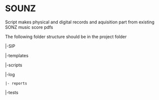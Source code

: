 # SOUNZ
Script makes physical and digital records and aquisition part from existing SONZ music score pdfs

The following folder structure should be in the project folder

|-SIP

|-templates

|-scripts

|-log

    |- reports
    
|-tests


